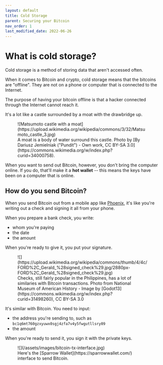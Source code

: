 ```yaml
---
layout: default
title: Cold Storage
parent: Securing your Bitcoin
nav_order: 1
last_modified_date: 2022-06-26
---
```


# What is cold storage?

Cold storage is a method of storing data that aren't accessed often.

When it comes to Bitcoin and crypto, cold storage means that the bitcoins are "offline".
They are not on a phone or computer that is connected to the Internet.

The purpose of having your bitcoin offline is that a hacker connected through
the Internet cannot reach it.

It's a lot like a castle surrounded by a moat with the drawbridge up.

<figure markdown="1">
![Matsumoto castle with a moat](https://upload.wikimedia.org/wikipedia/commons/3/32/Matsumoto_castle_3.jpg)
<figcaption markdown="1">
A moat is a body of water surround this castle.
Photo by [By Dariusz Jemielniak ("Pundit") - Own work, CC BY-SA 3.0](https://commons.wikimedia.org/w/index.php?curid=34000758).
</figcaption>
</figure>

When you want to send out Bitcoin, however, you don't bring the computer online.
If you do, that'll make it a **hot wallet** -- this means the keys have been on
a computer that is online.

## How do you send Bitcoin?

When you send Bitcoin out from a mobile app like
[Phoenix](https://phoenix.acinq.co/), it's like you're writing out a check
and signing it all from your phone.

When you prepare a bank check, you write:
- whom you're paying
- the date
- the amount

When you're ready to give it, you put your signature.

<figure markdown="1">
![](https://upload.wikimedia.org/wikipedia/commons/thumb/4/4c/FORD%2C_Gerald_%28signed_check%29.jpg/2880px-FORD%2C_Gerald_%28signed_check%29.jpg)
<figcaption markdown="1">
Checks, still fairly popular in the Philippines, has a lot of similaries with
Bitcoin transactions. Photo from National Museum of American History - Image by [Godot13](https://commons.wikimedia.org/w/index.php?curid=31498260), CC BY-SA 3.0
</figcaption>
</figure>

It's similar with Bitcoin. You need to input:
- the address you're sending to, such as `bc1q6mt760gzxyuwx0sgj4zfa7v4y5fwgutllsry09`
- the amount

When you're ready to send it, you sign it with the private keys.

<figure markdown="1">
![](/assets/images/bitcoin-tx-interface.jpg)
<figcaption markdown="1">
Here's the [Sparrow Wallet](https://sparrowwallet.com/) interface to send Bitcoin.
</figcaption>
</figure>
